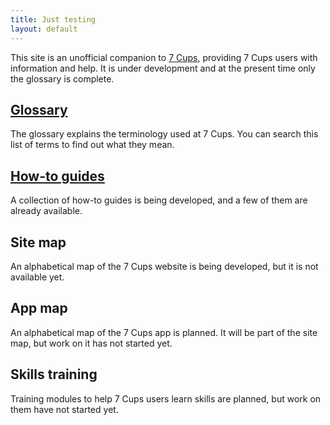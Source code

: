 ```yaml
---
title: Just testing
layout: default
---
```

<style>
  #content {padding-top: 1em;}
</style>
This site is an unofficial companion to [7 Cups](https://www.7cups.com/), providing
7 Cups users with information and help. It is under development and at the present time
only the glossary is complete.

## [Glossary](/glossary)
The glossary explains the terminology used at 7 Cups. You can search this list of terms
to find out what they mean.

## [How-to guides](/howto)
A collection of how-to guides is being developed, and a few of them are already available.

## Site map
An alphabetical map of the 7 Cups website is being developed, but it is not available yet.

## App map
An alphabetical map of the 7 Cups app is planned. It will be part of the site map, but 
work on it has not started yet.

## Skills training
Training modules to help 7 Cups users learn skills are planned, but work on them have not
started yet.
